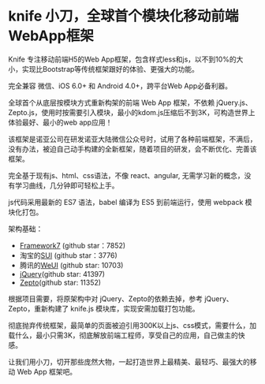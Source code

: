 
# knife 小刀，全球首个模块化移动前端WebApp框架

Knife 专注移动前端H5的Web App框架，包含样式less和js，以不到10%的大小，实现比Bootstrap等传统框架跟好的体验、更强大的功能。  

完全兼容 微信、iOS 6.0+ 和 Android 4.0+，跨平台Web App必备利器。

全球首个从底层按模块方式重新构架的前端 Web App 框架，不依赖 jQuery.js、Zepto.js，使用时按需要引入模块，最小的kdom.js压缩后不到3K，可构造世界上体验最好、最小的web app应用！

该框架是诺亚公司在研发诺亚大陆微信公众号时，试用了各种前端框架，不满后，没有办法，被迫自己动手构建的全新框架，随着项目的研发，会不断优化、完善该框架。  

完全基于现有js、html、css语法，不像 react、angular, 无需学习新的概念，没有学习曲线，几分钟即可轻松上手。  

js代码采用最新的 ES7 语法，babel 编译为 ES5 到前端运行，使用 webpack 模块化打包。

架构基础：

- [Framework7](https://github.com/nolimits4web/framework7/) (github star：7852)  
- 淘宝的[SUI](https://github.com/sdc-alibaba/SUI-Mobile) (github star：3776)
- 腾讯的[WeUI](https://github.com/weui/weui) (github star: 10703)
- [jQuery](https://github.com/jquery/jquery)(github star: 41397)
- [Zepto](https://github.com/madrobby/zepto)(github star: 11352)

根据项目需要，将原架构中对 jQuery、Zepto的依赖去掉，参考 jQuery、Zepto，重新构建了 knife.js 模块库，实现安需加载打包功能。  

彻底抛弃传统框架，最简单的页面被迫引用300K以上js、css模式，需要什么，加载什么，最小只需3K，彻底解放前端工程师，享受自己的应用，自己做主的快感。

让我们用小刀，切开那些庞然大物，一起打造世界上最精美、最轻巧、最强大的移动 Web App 框架吧。



